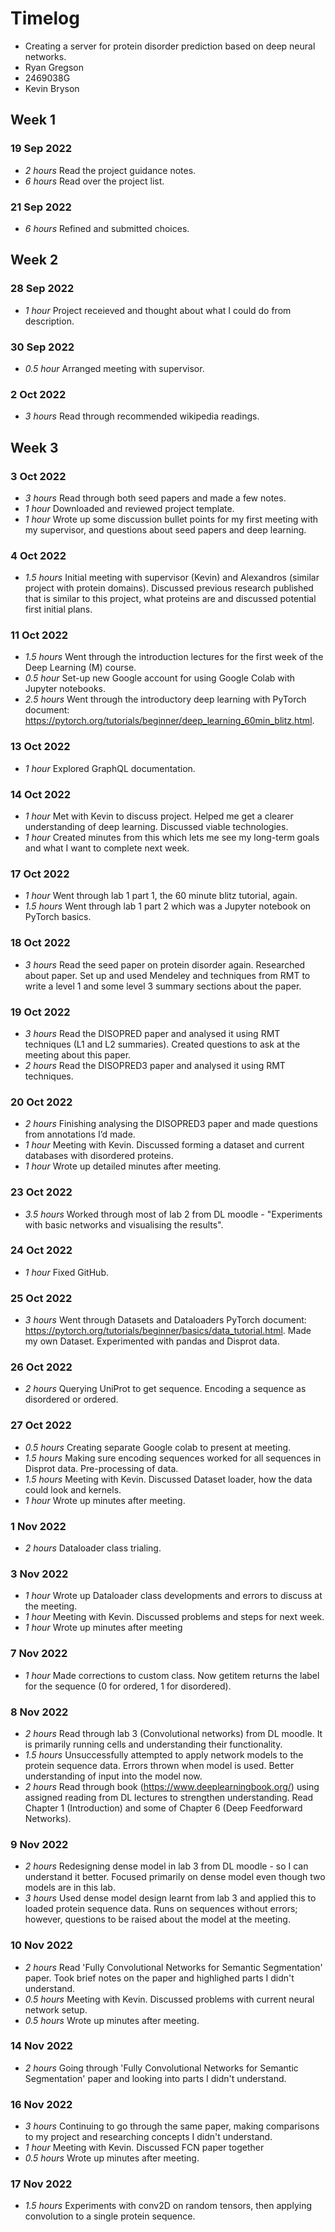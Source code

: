 # Timelog

* Creating a server for protein disorder prediction based on deep neural networks.
* Ryan Gregson
* 2469038G
* Kevin Bryson

## Week 1

### 19 Sep 2022
* *2 hours* Read the project guidance notes.
* *6 hours* Read over the project list.

### 21 Sep 2022
* *6 hours* Refined and submitted choices.

## Week 2

### 28 Sep 2022
* *1 hour* Project receieved and thought about what I could do from description.

### 30 Sep 2022
* *0.5 hour* Arranged meeting with supervisor.

### 2 Oct 2022
* *3 hours* Read through recommended wikipedia readings.

## Week 3

### 3 Oct 2022

* *3 hours* Read through both seed papers and made a few notes.
* *1 hour* Downloaded and reviewed project template.
* *1 hour* Wrote up some discussion bullet points for my first meeting with my supervisor, and questions about seed papers and deep learning.

### 4 Oct 2022

* *1.5 hours* Initial meeting with supervisor (Kevin) and Alexandros (similar project with protein domains). Discussed previous research published that is similar to this project, what proteins are and discussed potential first initial plans.

### 11 Oct 2022

* *1.5 hours* Went through the introduction lectures for the first week of the Deep Learning (M) course.
* *0.5 hour* Set-up new Google account for using Google Colab with Jupyter notebooks.
* *2.5 hours* Went through the introductory deep learning with PyTorch document: https://pytorch.org/tutorials/beginner/deep_learning_60min_blitz.html.

### 13 Oct 2022

* *1 hour* Explored GraphQL documentation.

### 14 Oct 2022

* *1 hour* Met with Kevin to discuss project. Helped me get a clearer understanding of deep learning. Discussed viable technologies. 
* *1 hour* Created minutes from this which lets me see my long-term goals and what I want to complete next week.

### 17 Oct 2022

* *1 hour* Went through lab 1 part 1, the 60 minute blitz tutorial, again.
* *1.5 hours* Went through lab 1 part 2 which was a Jupyter notebook on PyTorch basics. 

### 18 Oct 2022

* *3 hours* Read the seed paper on protein disorder again. Researched about paper. Set up and used Mendeley and techniques from RMT to write a level 1 and some level 3 summary sections about the paper.

### 19 Oct 2022

* *3 hours* Read the DISOPRED paper and analysed it using RMT techniques (L1 and L2 summaries). Created questions to ask at the meeting about this paper.
* *2 hours* Read the DISOPRED3 paper and analysed it using RMT techniques.

### 20 Oct 2022

* *2 hours* Finishing analysing the DISOPRED3 paper and made questions from annotations I’d made.
* *1 hour* Meeting with Kevin. Discussed forming a dataset and current databases with disordered proteins.
* *1 hour* Wrote up detailed minutes after meeting.

### 23 Oct 2022
* *3.5 hours* Worked through most of lab 2 from DL moodle - "Experiments with basic networks and visualising the results".

### 24 Oct 2022
* *1 hour* Fixed GitHub.

### 25 Oct 2022
* *3 hours* Went through Datasets and Dataloaders PyTorch document: https://pytorch.org/tutorials/beginner/basics/data_tutorial.html. Made my own Dataset. Experimented with pandas and Disprot data.

### 26 Oct 2022
* *2 hours* Querying UniProt to get sequence. Encoding a sequence as disordered or ordered.

### 27 Oct 2022
* *0.5 hours* Creating separate Google colab to present at meeting.
* *1.5 hours* Making sure encoding sequences worked for all sequences in Disprot data. Pre-processing of data.
* *1.5 hours* Meeting with Kevin. Discussed Dataset loader, how the data could look and kernels.
* *1 hour* Wrote up minutes after meeting.

### 1 Nov 2022
* *2 hours* Dataloader class trialing.

### 3 Nov 2022
* *1 hour* Wrote up Dataloader class developments and errors to discuss at the meeting.
* *1 hour* Meeting with Kevin. Discussed problems and steps for next week.
* *1 hour* Wrote up minutes after meeting

### 7 Nov 2022
* *1 hour* Made corrections to custom class. Now getitem returns the label for the sequence (0 for ordered, 1 for disordered).

### 8 Nov 2022
* *2 hours* Read through lab 3 (Convolutional networks) from DL moodle. It is primarily running cells and understanding their functionality.
* *1.5 hours* Unsuccessfully attempted to apply network models to the protein sequence data. Errors thrown when model is used. Better understanding of input into the model now.
* *2 hours* Read through book (https://www.deeplearningbook.org/) using assigned reading from DL lectures to strengthen understanding. Read Chapter 1 (Introduction) and some of Chapter 6 (Deep Feedforward Networks).

### 9 Nov 2022
* *2 hours* Redesigning dense model in lab 3 from DL moodle - so I can understand it better. Focused primarily on dense model even though two models are in this lab.
* *3 hours* Used dense model design learnt from lab 3 and applied this to loaded protein sequence data. Runs on sequences without errors; however, questions to be raised about the model at the meeting.

### 10 Nov 2022
* *2 hours* Read 'Fully Convolutional Networks for Semantic Segmentation' paper. Took brief notes on the paper and highlighed parts I didn't understand.
* *0.5 hours* Meeting with Kevin. Discussed problems with current neural network setup.
* *0.5 hours* Wrote up minutes after meeting.

### 14 Nov 2022
* *2 hours* Going through 'Fully Convolutional Networks for Semantic Segmentation' paper and looking into parts I didn't understand.

### 16 Nov 2022
* *3 hours* Continuing to go through the same paper, making comparisons to my project and researching concepts I didn't understand.
* *1 hour* Meeting with Kevin. Discussed FCN paper together
* *0.5 hours* Wrote up minutes after meeting.

### 17 Nov 2022
* *1.5 hours* Experiments with conv2D on random tensors, then applying convolution to a single protein sequence.
